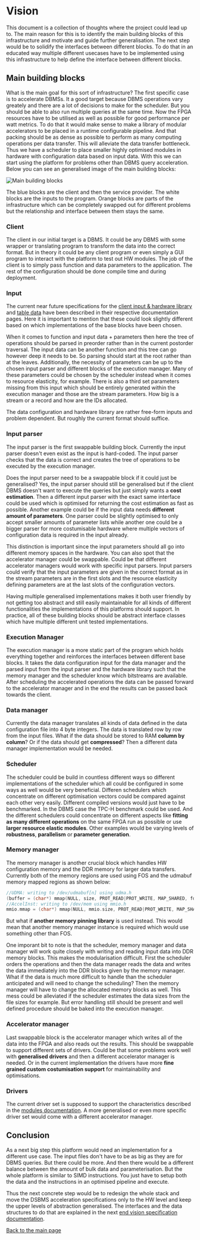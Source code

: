 # Vision

This document is a collection of thoughts where the project could lead up to. The main reason for this is to identify the main building blocks of this infrastructure and motivate and guide further generalisation. The next step would be to solidify the interfaces between different blocks. To do that in an educated way multiple different usecases have to be implemented using this infrastructure to help define the interface between different blocks.

## Main building blocks

What is the main goal for this sort of infrastructure? The first specific case is to accelerate DBMSs. It a good target because DBMS operations vary greately and there are a lot of decisions to make for the scheduler. But you should be able to also run multiple queries at the same time. Now the FPGA resources have to be utilised as well as possible for good performance per watt metrics. To do that it would make sense to make a library of modular accelerators to be placed in a runtime configurable pipeline. And that packing should be as dense as possible to perform as many computing operations per data transfer. This will alleviate the data transfer bottleneck. Thus we have a scheduler to place smaller highly optimised modules in hardware with configuration data based on input data. With this we can start using the platform for problems other than DBMS query acceleration. Below you can see an generalised image of the main building blocks:

![Main building blocks](./general_view_graph.svg)

The blue blocks are the client and then the service provider. The white blocks are the inputs to the program. Orange blocks are parts of the infrastructure which can be completely swapped out for different problems but the relationship and interface between them stays the same.

### Client

The client in our initial target is a DBMS. It could be any DBMS with some wrapper or translating program to transform the data into the correct format. But in theory it could be any client program or even simply a GUI program to interact with the platform to test out HW modules. The job of the client is to simply pass function and data parameters to the application. The rest of the configuration should be done compile time and during deployment. 

### Input

The current near future specifications for the [client input & hardware library](./program_input.md) and [table data](./table_data.md) have been described in their respective documentation pages. Here it is important to mention that these could look slightly different based on which implementations of the base blocks have been chosen. 

When it comes to function and input data + parameters then here the tree of operations should be parsed in preorder rather than in the current postorder traversal. The input data can be another function and this tree can go however deep it needs to be. So parsing should start at the root rather than at the leaves. Additionally, the necessity of parameters can be up to the chosen input parser and different blocks of the execution manager. Many of these parameters could be chosen by the scheduler instead when it comes to resource elasticity, for example. There is also a third set parameters missing from this input which should be entirely generated within the execution manager and those are the stream parameters. How big is a stream or a record and how are the IDs allocated.

The data configuration and hardware library are rather free-form inputs and problem dependent. But roughly the current format should suffice.

### Input parser

The input parser is the first swappable building block. Currently the input parser doesn't even exist as the input is hard-coded. The input parser checks that the data is correct and creates the tree of operations to be executed by the execution manager. 

Does the input parser need to be a swappable block if it could just be generalised? Yes, the input parser should still be generalised but if the client DBMS doesn't want to execute the queries but just simply wants a **cost estimation**. Then a different input parser with the exact same interface could be used which is optimised for returning the cost estimation as fast as possible. Another example could be if the input data needs **different amount of parameters**. One parser could be slightly optimised to only accept smaller amounts of parameter lists while another one could be a bigger parser for more costumisable hardware where multiple vectors of configuration data is required in the input already. 

This distinction is important since the input parameters should all go into different memory spaces in the hardware. You can also spot that the accelerator manager could be swappable. Could be that different accelerator managers would work with specific input parsers. Input parsers could verify that the input parameters are given in the correct format as in the stream parameters are in the first slots and the resource elasticity defining parameters are at the last slots of the configuration vectors.

Having multiple generalised implementations makes it both user friendly by not getting too abstract and still easily maintainable for all kinds of different functionalities the implementations of this platforms should support. In practice, all of these building blocks should be abstract interface classes which have multiple different unit tested implementations. 

### Execution Manager

The execution manager is a more static part of the program which holds everything together and reinforces the interfaces between different base blocks. It takes the data configuration input for the data manager and the parsed input from the input parser and the hardware library such that the memory manager and the scheduler know which bitstreams are available. After scheduling the accelerated operations the data can be passed forward to the accelerator manager and in the end the results can be passed back towards the client.

### Data manager

Currently the data manager translates all kinds of data defined in the data configuration file into 4 byte integers. The data is translated row by row from the input files. What if the data should be stored to RAM **column by column**? Or if the data should get **compressed**? Then a different data manager implementation would be needed. 

### Scheduler

The scheduler could be build in countless different ways so different implementations of the scheduler which all could be configured in some ways as well would be very beneficial. Differen schedulers which concentrate on different optimisation vectors could be compared against each other very easily. Different compiled versions would just have to be benchmarked. In the DBMS case the TPC-H benchmark could be used. And the different schedulers could concentrate on different aspects like **fitting as many different operations** on the same FPGA run as possible or use **larger resource elastic modules**. Other examples would be varying levels of **robustness**, **parallelism** or **parameter generation**.

### Memory manager

The memory manager is another crucial block which handles HW configuration memory and the DDR memory for larger data transfers. Currently both of the memory regions are used using FOS and the udmabuf memory mapped regions as shown below:

```C++
//UDMA: writing to /dev/udmabuf[n] using udma.h
(buffer = (char*) mmap(NULL, size, PROT_READ|PROT_WRITE, MAP_SHARED, fd, 0))
//AccelInst: writing to /dev/mem using mmio.h
mmio.mmap = (char*) mmap(NULL, mmio.size, PROT_READ|PROT_WRITE, MAP_SHARED, mmio.fd, mmio.addr);
```

But what if **another memory pinning library** is used instead. This would mean that another memory manager instance is required which would use something other than FOS. 

One imporant bit to note is that the scheduler, memory manager and data manager will work quite closely with writing and reading input data into DDR memory blocks. This makes the modularisation difficult. First the scheduler orders the operations and then the data manager reads the data and writes the data immediately into the DDR blocks given by the memory manager. What if the data is much more difficult to handle than the scheduler anticipated and will need to change the scheduling? Then the memory manager will have to change the allocated memory blocks as well. This mess could be alleviated if the scheduler estimates the data sizes from the file sizes for example. But error handling still should be present and well defined procedure should be baked into the execution manager.

### Accelerator manager

Last swappable block is the accelerator manager which writes all of the data into the FPGA and also reads out the results. This should be swappable to support different sets of drivers. Could be that some problems work well with **generalised drivers** and then a different accelerator manager is needed. Or in the current implementation the drivers have more **fine grained custom costumisation support** for maintainability and optimisations. 

### Drivers

The current driver set is supposed to support the characteristics described in the [modules documentation](acceleration_modules.md). A more generalised or even more specific driver set would come with a different accelerator manager.

## Conclusion

As a next big step this platform would need an implementation for a different use case. The input files don't have to be as big as they are for DBMS queries. But there could be more. And then there would be a different balance between the amount of bulk data and parameterisation. But the whole platform is similar to SIMD instructions. You just have to setup both the data and the instructions in an optimised pipeline and execute.

Thus the next concrete step would be to redesign the whole stack and move the DSBMS acceleration specifications only to the HW level and keep the upper levels of abstraction generalised. The interfaces and the data structures to do that are explained in the next [end vision specification documentation](./vision_implementation_details.md).

[Back to the main page](./README.md)